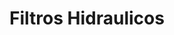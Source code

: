 ---
catalogo: /catalogos/original-filtros-hidraulicos.pdf
familias:
  - Filtros
galeria: []
id: 121
imagen: /v1617831041/Copia_de_Dise%C3%B1o_sin_t%C3%ADtulo_87_typ149.png
industrias:
  - Energía
  - Industria Pesada
  - Agrícola
  - Ingenios
  - Comercial - Construcción
marcas:
  - Pall
  - Rexroth
meta_description: ''
meta_keywords: ''
taxonomyCover: false
title: Filtros Hidraulicos
titulo_adicional: ''
weight: 121
---